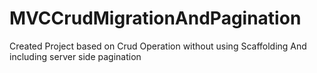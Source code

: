 # MVCCrudMigrationAndPagination
Created Project based on Crud Operation without using Scaffolding And including server side pagination
